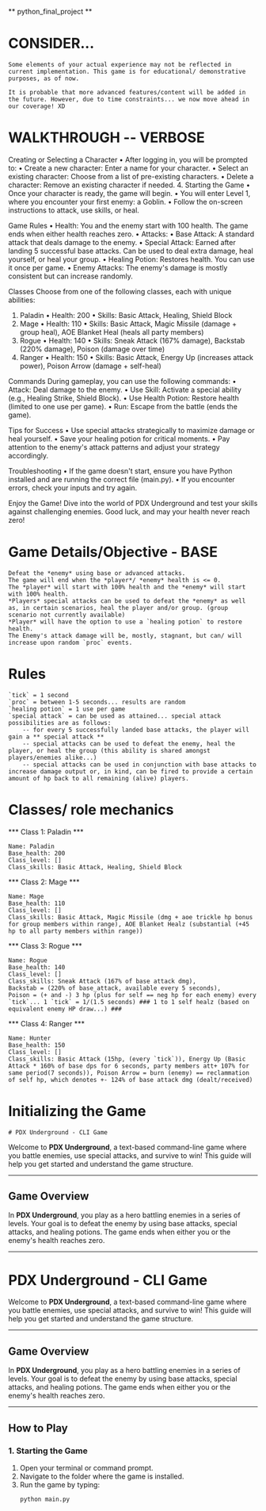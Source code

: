 ** python_final_project **

# CONSIDER... 
    Some elements of your actual experience may not be reflected in current implementation. This game is for educational/ demonstrative purposes, as of now. 

    It is probable that more advanced features/content will be added in the future. However, due to time constraints... we now move ahead in our coverage! XD

######

# WALKTHROUGH -- VERBOSE

Creating or Selecting a Character
	•	After logging in, you will be prompted to:
	•	Create a new character: Enter a name for your character.
	•	Select an existing character: Choose from a list of pre-existing characters.
	•	Delete a character: Remove an existing character if needed.
4. Starting the Game
	•	Once your character is ready, the game will begin.
	•	You will enter Level 1, where you encounter your first enemy: a Goblin.
	•	Follow the on-screen instructions to attack, use skills, or heal.

Game Rules
	•	Health: You and the enemy start with 100 health. The game ends when either health reaches zero.
	•	Attacks:
	•	Base Attack: A standard attack that deals damage to the enemy.
	•	Special Attack: Earned after landing 5 successful base attacks. Can be used to deal extra damage, heal yourself, or heal your group.
	•	Healing Potion: Restores health. You can use it once per game.
	•	Enemy Attacks: The enemy's damage is mostly consistent but can increase randomly.

Classes
Choose from one of the following classes, each with unique abilities:
1. Paladin
	•	Health: 200
	•	Skills: Basic Attack, Healing, Shield Block
2. Mage
	•	Health: 110
	•	Skills: Basic Attack, Magic Missile (damage + group heal), AOE Blanket Heal (heals all party members)
3. Rogue
	•	Health: 140
	•	Skills: Sneak Attack (167% damage), Backstab (220% damage), Poison (damage over time)
4. Ranger
	•	Health: 150
	•	Skills: Basic Attack, Energy Up (increases attack power), Poison Arrow (damage + self-heal)

Commands
During gameplay, you can use the following commands:
	•	Attack: Deal damage to the enemy.
	•	Use Skill: Activate a special ability (e.g., Healing Strike, Shield Block).
	•	Use Health Potion: Restore health (limited to one use per game).
	•	Run: Escape from the battle (ends the game).

Tips for Success
	•	Use special attacks strategically to maximize damage or heal yourself.
	•	Save your healing potion for critical moments.
	•	Pay attention to the enemy's attack patterns and adjust your strategy accordingly.

Troubleshooting
	•	If the game doesn't start, ensure you have Python installed and are running the correct file (main.py).
	•	If you encounter errors, check your inputs and try again.

Enjoy the Game!
Dive into the world of PDX Underground and test your skills against challenging enemies. Good luck, and may your health never reach zero!

######

# Game Details/Objective - BASE

    Defeat the *enemy* using base or advanced attacks.
    The game will end when the *player*/ *enemy* health is <= 0.
    The *player* will start with 100% health and the *enemy* will start with 100% health.
    *Players* special attacks can be used to defeat the *enemy* as well as, in certain scenarios, heal the player and/or group. (group scenario not currently available) 
    *Player* will have the option to use a `healing potion` to restore health.
    The Enemy's attack damage will be, mostly, stagnant, but can/ will increase upon random `proc` events.


# Rules

    `tick` = 1 second
    `proc` = between 1-5 seconds... results are random
    `healing potion` = 1 use per game
    `special attack` = can be used as attained... special attack possibilities are as follows:
        -- for every 5 successfully landed base attacks, the player will gain a ** special attack **
        -- special attacks can be used to defeat the enemy, heal the player, or heal the group (this ability is shared amongst players/enemies alike...)
        -- special attacks can be used in conjunction with base attacks to increase damage output or, in kind, can be fired to provide a certain amount of hp back to all remaining (alive) players.


# Classes/ role mechanics
  

*** Class 1: Paladin ***

    Name: Paladin
    Base_health: 200
    Class_level: []
    Class_skills: Basic Attack, Healing, Shield Block
   

*** Class 2: Mage ***

    Name: Mage
    Base_health: 110
    Class_level: []
    Class_skills: Basic Attack, Magic Missile (dmg + aoe trickle hp bonus for group members within range), AOE Blanket Healz (substantial (+45 hp to all party members within range))

*** Class 3: Rogue ***

    Name: Rogue
    Base_health: 140
    Class_level: []
    Class_skills: Sneak Attack (167% of base attack dmg), 
    Backstab = (220% of base_attack, available every 5 seconds), 
    Poison = (+ and -) 3 hp (plus for self == neg hp for each enemy) every `tick`... 1 `tick` = 1/(1.5 seconds) ### 1 to 1 self healz (based on equivalent enemy HP draw...) ###

*** Class 4: Ranger ***

    Name: Hunter
    Base_health: 150
    Class_level: []
    Class_skills: Basic Attack (15hp, (every `tick`)), Energy Up (Basic Attack * 160% of base dps for 6 seconds, party members att+ 107% for same period(7 seconds)), Poison Arrow = burn (enemy) == reclammation of self hp, which denotes +- 124% of base attack dmg (dealt/received)

# Initializing the Game
    # PDX Underground - CLI Game

Welcome to **PDX Underground**, a text-based command-line game where you battle enemies, use special attacks, and survive to win! This guide will help you get started and understand the game structure.

---

## **Game Overview**

In **PDX Underground**, you play as a hero battling enemies in a series of levels. Your goal is to defeat the enemy by using base attacks, special attacks, and healing potions. The game ends when either you or the enemy's health reaches zero.

---

# PDX Underground - CLI Game

Welcome to **PDX Underground**, a text-based command-line game where you battle enemies, use special attacks, and survive to win! This guide will help you get started and understand the game structure.

---

## **Game Overview**

In **PDX Underground**, you play as a hero battling enemies in a series of levels. Your goal is to defeat the enemy by using base attacks, special attacks, and healing potions. The game ends when either you or the enemy's health reaches zero.

---
## **How to Play**

### **1. Starting the Game**
1. Open your terminal or command prompt.
2. Navigate to the folder where the game is installed.
3. Run the game by typing:
   ```bash -- zsh
   python main.py

